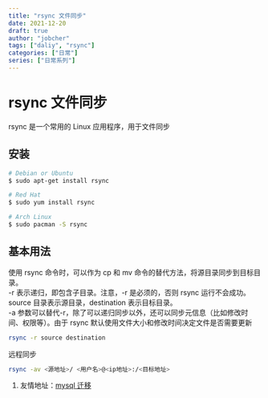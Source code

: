 ```yaml
---
title: "rsync 文件同步"
date: 2021-12-20
draft: true
author: "jobcher"
tags: ["daliy", "rsync"]
categories: ["日常"]
series: ["日常系列"]
---
```


# rsync 文件同步

rsync 是一个常用的 Linux 应用程序，用于文件同步

## 安装

```sh
# Debian or Ubuntu
$ sudo apt-get install rsync

# Red Hat
$ sudo yum install rsync

# Arch Linux
$ sudo pacman -S rsync
```

## 基本用法

使用 rsync 命令时，可以作为 cp 和 mv 命令的替代方法，将源目录同步到目标目录。  
-r 表示递归，即包含子目录。注意，-r 是必须的，否则 rsync 运行不会成功。source 目录表示源目录，destination 表示目标目录。  
-a 参数可以替代-r，除了可以递归同步以外，还可以同步元信息（比如修改时间、权限等）。由于 rsync 默认使用文件大小和修改时间决定文件是否需要更新

```sh
rsync -r source destination
```

远程同步

```sh
rsync -av <源地址>/ <用户名>@<ip地址>:/<目标地址>
```

1. 友情地址：[mysql 迁移](https://www.jobcher.com/mysqldump/)
